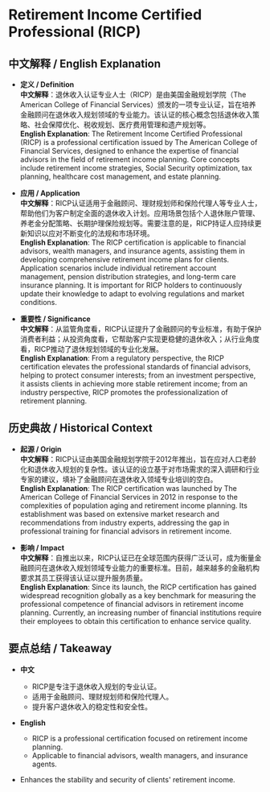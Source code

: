 # Retirement Income Certified Professional (RICP)

## 中文解释 / English Explanation

* **定义 / Definition**  
  **中文解释**：退休收入认证专业人士（RICP）是由美国金融规划学院（The American College of Financial Services）颁发的一项专业认证，旨在培养金融顾问在退休收入规划领域的专业能力。该认证的核心概念包括退休收入策略、社会保障优化、税收规划、医疗费用管理和遗产规划等。  
  **English Explanation**: The Retirement Income Certified Professional (RICP) is a professional certification issued by The American College of Financial Services, designed to enhance the expertise of financial advisors in the field of retirement income planning. Core concepts include retirement income strategies, Social Security optimization, tax planning, healthcare cost management, and estate planning.

* **应用 / Application**  
  **中文解释**：RICP认证适用于金融顾问、理财规划师和保险代理人等专业人士，帮助他们为客户制定全面的退休收入计划。应用场景包括个人退休账户管理、养老金分配策略、长期护理保险规划等。需要注意的是，RICP持证人应持续更新知识以应对不断变化的法规和市场环境。  
  **English Explanation**: The RICP certification is applicable to financial advisors, wealth managers, and insurance agents, assisting them in developing comprehensive retirement income plans for clients. Application scenarios include individual retirement account management, pension distribution strategies, and long-term care insurance planning. It is important for RICP holders to continuously update their knowledge to adapt to evolving regulations and market conditions.

* **重要性 / Significance**  
  **中文解释**：从监管角度看，RICP认证提升了金融顾问的专业标准，有助于保护消费者利益；从投资角度看，它帮助客户实现更稳健的退休收入；从行业角度看，RICP推动了退休规划领域的专业化发展。  
  **English Explanation**: From a regulatory perspective, the RICP certification elevates the professional standards of financial advisors, helping to protect consumer interests; from an investment perspective, it assists clients in achieving more stable retirement income; from an industry perspective, RICP promotes the professionalization of retirement planning.

## 历史典故 / Historical Context

* **起源 / Origin**  
  **中文解释**：RICP认证由美国金融规划学院于2012年推出，旨在应对人口老龄化和退休收入规划的复杂性。该认证的设立基于对市场需求的深入调研和行业专家的建议，填补了金融顾问在退休收入领域专业培训的空白。  
  **English Explanation**: The RICP certification was launched by The American College of Financial Services in 2012 in response to the complexities of population aging and retirement income planning. Its establishment was based on extensive market research and recommendations from industry experts, addressing the gap in professional training for financial advisors in retirement income.

* **影响 / Impact**  
  **中文解释**：自推出以来，RICP认证已在全球范围内获得广泛认可，成为衡量金融顾问在退休收入规划领域专业能力的重要标准。目前，越来越多的金融机构要求其员工获得该认证以提升服务质量。  
  **English Explanation**: Since its launch, the RICP certification has gained widespread recognition globally as a key benchmark for measuring the professional competence of financial advisors in retirement income planning. Currently, an increasing number of financial institutions require their employees to obtain this certification to enhance service quality.

## 要点总结 / Takeaway

* **中文**  
  - RICP是专注于退休收入规划的专业认证。
  - 适用于金融顾问、理财规划师和保险代理人。
  - 提升客户退休收入的稳定性和安全性。

* **English**  
  - RICP is a professional certification focused on retirement income planning.
  - Applicable to financial advisors, wealth managers, and insurance agents.
- Enhances the stability and security of clients' retirement income.